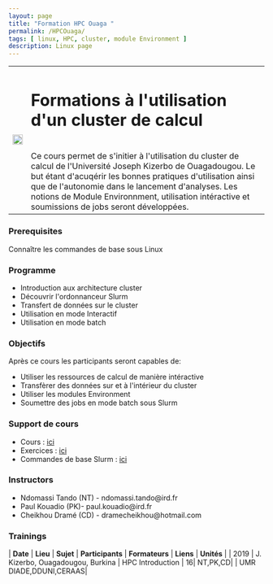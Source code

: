 ```yaml
---
layout: page
title: "Formation HPC Ouaga "
permalink: /HPCOuaga/
tags: [ linux, HPC, cluster, module Environment ]
description: Linux page
---
```

<table class="table-contact">
<tr>
<td><img width="100%" src="{{ site.url }}/images/trainings-hpc.jpeg" alt="" />
</td>
<td>
<h1> Formations à l'utilisation d'un cluster de calcul</h1><br />
Ce cours permet de s'initier à l'utilisation du cluster de calcul de l'Université Joseph Kizerbo de Ouagadougou. 
Le but étant d'acuqérir les bonnes pratiques d'utilisation ainsi que de l'autonomie dans le lancement d'analyses.
Les notions de Module Environnment, utilisation intéractive et soumissions de jobs seront développées.
</td>
</tr>
</table>

### Prerequisites
Connaître les commandes de base sous Linux
<div id="colonne1">
<h3>Programme</h3>
<ul>
<li> Introduction aux architecture cluster </li>
<li> Découvrir l'ordonnanceur Slurm</li>
<li> Transfert de données sur le cluster</li>
<li> Utilisation en mode Interactif </li>
<li> Utilisation en mode batch</li>
</ul>
</div>

<div id="colonne2">
<h3>Objectifs</h3>
Après ce cours les participants seront capables de:
<ul>
<li>Utiliser les ressources de calcul de manière intéractive </li>
<li>Transfèrer des données sur et à l'intérieur du cluster</li>
<li>Utiliser les modules Environment</li>
<li>Soumettre des jobs en mode batch sous Slurm</li>
</ul>
</div>

<div id="colonne3">
<h3>Support de cours</h3>
<ul>
<li>Cours : <a target="_blank" href="{{ site.url }}/files/hpc/HPC_ouaga_oct19.pdf">ici</a></li>
<li>Exercices : <a target="_blank" href="{{ site.url }}/hpc/HPCOuagaPractice">ici</a> </li>
    <li>Commandes de base Slurm : <a target="_blank" href="{{ site.url }}/hpc/commandesdebaseslurm">ici</a> </li>
</ul>
</div>

<div id="nextInline" class="clearfix">
<h3>Instructors</h3>
<ul>
    <li>Ndomassi Tando (NT) - ndomassi.tando@ird.fr</li>
    <li>Paul Kouadio (PK)- paul.kouadio@ird.fr </li>
    <li>Cheikhou Dramé (CD) - dramecheikhou@hotmail.com </li>

    
</ul>
</div>

### Trainings
 
| **Date** | **Lieu** | **Sujet** | **Participants** | **Formateurs** | **Liens** | **Unités** |
| 2019 | J. Kizerbo, Ouagadougou, Burkina |  HPC Introduction | 16| NT,PK,CD| | UMR DIADE,DDUNI,CERAAS|


